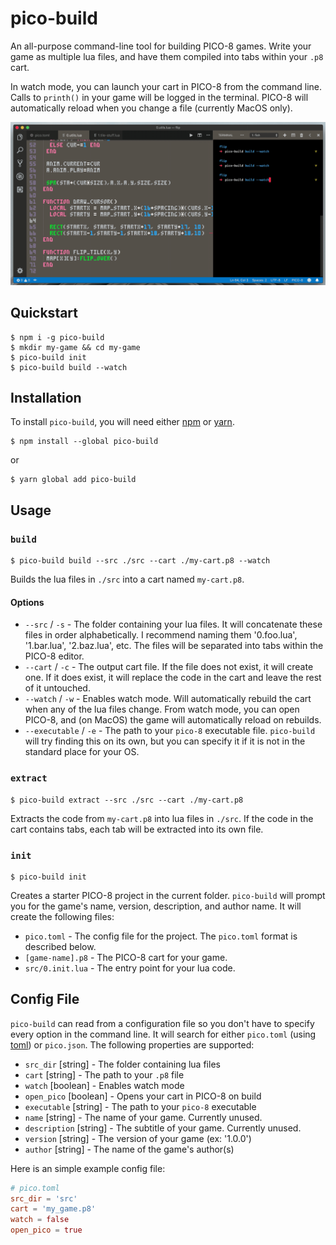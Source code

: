 # pico-build
An all-purpose command-line tool for building PICO-8 games. Write your game as multiple lua files, and have them compiled into tabs within your `.p8` cart.

In watch mode, you can launch your cart in PICO-8 from the command line. Calls to `printh()` in your game will be logged in the terminal. PICO-8 will automatically reload when you change a file (currently MacOS only).

![demo](assets/pico-demo.gif)

## Quickstart
```
$ npm i -g pico-build
$ mkdir my-game && cd my-game
$ pico-build init
$ pico-build build --watch
```

## Installation
To install `pico-build`, you will need either [npm](https://www.npmjs.com/get-npm) or [yarn](https://yarnpkg.com/lang/en/docs/install/).
```
$ npm install --global pico-build
```
or
```
$ yarn global add pico-build
```

## Usage

### `build`
```
$ pico-build build --src ./src --cart ./my-cart.p8 --watch
```
Builds the lua files in `./src` into a cart named `my-cart.p8`.

#### Options
- `--src` / `-s` - The folder containing your lua files. It will concatenate these files in order alphabetically. I recommend naming them '0.foo.lua', '1.bar.lua', '2.baz.lua', etc. The files will be separated into tabs within the PICO-8 editor.
- `--cart` / `-c` - The output cart file. If the file does not exist, it will create one. If it does exist, it will replace the code in the cart and leave the rest of it untouched.
- `--watch` / `-w` - Enables watch mode. Will automatically rebuild the cart when any of the lua files change. From watch mode, you can open PICO-8, and (on MacOS) the game will automatically reload on rebuilds.
- `--executable` / `-e` - The path to your `pico-8` executable file. `pico-build` will try finding this on its own, but you can specify it if it is not in the standard place for your OS.

### `extract`
```
$ pico-build extract --src ./src --cart ./my-cart.p8
```
Extracts the code from `my-cart.p8` into lua files in `./src`. If the code in the cart contains tabs, each tab will be extracted into its own file.

### `init`
```
$ pico-build init
```
Creates a starter PICO-8 project in the current folder. `pico-build` will prompt you for the game's name, version, description, and author name. It will create the following files:
- `pico.toml` - The config file for the project. The `pico.toml` format is described below.
- `[game-name].p8` - The PICO-8 cart for your game.
- `src/0.init.lua` - The entry point for your lua code.

## Config File
`pico-build` can read from a configuration file so you don't have to specify every option in the command line. It will search for either `pico.toml` (using [toml](https://learnxinyminutes.com/docs/toml/)) or `pico.json`. The following properties are supported:
- `src_dir` [string] - The folder containing lua files
- `cart` [string] - The path to your `.p8` file
- `watch` [boolean] - Enables watch mode
- `open_pico` [boolean] - Opens your cart in PICO-8 on build
- `executable` [string] - The path to your `pico-8` executable
- `name` [string] - The name of your game. Currently unused.
- `description` [string] - The subtitle of your game. Currently unused.
- `version` [string] - The version of your game (ex: '1.0.0')
- `author` [string] - The name of the game's author(s)

Here is an simple example config file:
```toml
# pico.toml
src_dir = 'src'
cart = 'my_game.p8'
watch = false
open_pico = true
```
